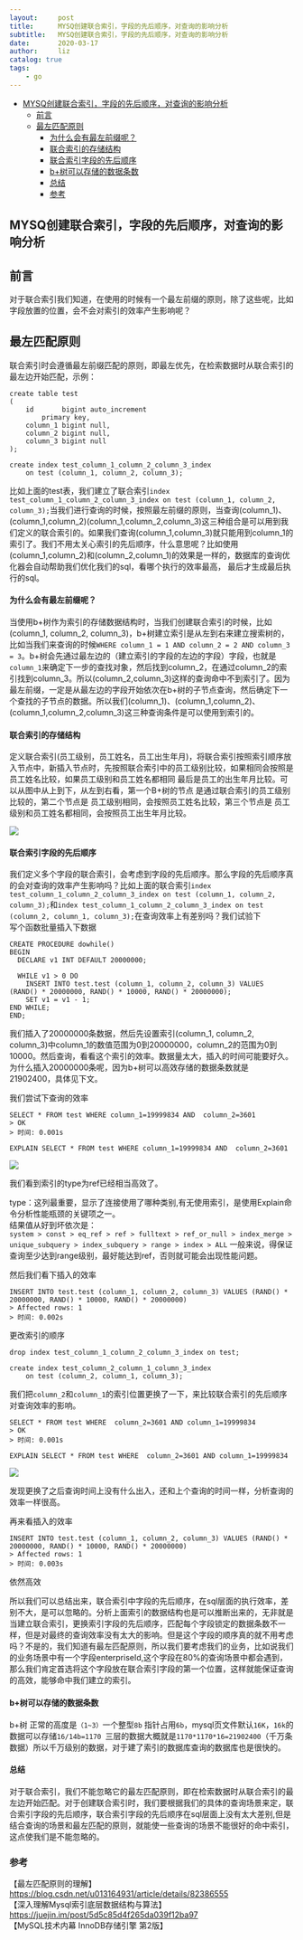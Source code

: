 ```yaml
---
layout:     post
title:      MYSQ创建联合索引，字段的先后顺序，对查询的影响分析
subtitle:   MYSQ创建联合索引，字段的先后顺序，对查询的影响分析
date:       2020-03-17
author:     liz
catalog: true
tags:
    - go
---
```


<!-- START doctoc generated TOC please keep comment here to allow auto update -->
<!-- DON'T EDIT THIS SECTION, INSTEAD RE-RUN doctoc TO UPDATE -->



- [MYSQ创建联合索引，字段的先后顺序，对查询的影响分析](#mysq%E5%88%9B%E5%BB%BA%E8%81%94%E5%90%88%E7%B4%A2%E5%BC%95%E5%AD%97%E6%AE%B5%E7%9A%84%E5%85%88%E5%90%8E%E9%A1%BA%E5%BA%8F%E5%AF%B9%E6%9F%A5%E8%AF%A2%E7%9A%84%E5%BD%B1%E5%93%8D%E5%88%86%E6%9E%90)
  - [前言](#%E5%89%8D%E8%A8%80)
  - [最左匹配原则](#%E6%9C%80%E5%B7%A6%E5%8C%B9%E9%85%8D%E5%8E%9F%E5%88%99)
      - [为什么会有最左前缀呢？](#%E4%B8%BA%E4%BB%80%E4%B9%88%E4%BC%9A%E6%9C%89%E6%9C%80%E5%B7%A6%E5%89%8D%E7%BC%80%E5%91%A2)
      - [联合索引的存储结构](#%E8%81%94%E5%90%88%E7%B4%A2%E5%BC%95%E7%9A%84%E5%AD%98%E5%82%A8%E7%BB%93%E6%9E%84)
      - [联合索引字段的先后顺序](#%E8%81%94%E5%90%88%E7%B4%A2%E5%BC%95%E5%AD%97%E6%AE%B5%E7%9A%84%E5%85%88%E5%90%8E%E9%A1%BA%E5%BA%8F)
      - [b+树可以存储的数据条数](#b%E6%A0%91%E5%8F%AF%E4%BB%A5%E5%AD%98%E5%82%A8%E7%9A%84%E6%95%B0%E6%8D%AE%E6%9D%A1%E6%95%B0)
      - [总结](#%E6%80%BB%E7%BB%93)
    - [参考](#%E5%8F%82%E8%80%83)

## MYSQ创建联合索引，字段的先后顺序，对查询的影响分析

## 前言

对于联合索引我们知道，在使用的时候有一个最左前缀的原则，除了这些呢，比如字段放置的位置，会不会对索引的效率产生影响呢？

## 最左匹配原则

联合索引时会遵循最左前缀匹配的原则，即最左优先，在检索数据时从联合索引的最左边开始匹配，示例：
````
create table test
(
    id       bigint auto_increment
        primary key,
    column_1 bigint null,
    column_2 bigint null,
    column_3 bigint null
);

create index test_column_1_column_2_column_3_index
    on test (column_1, column_2, column_3);
````
比如上面的test表，我们建立了联合索引``index test_column_1_column_2_column_3_index on test (column_1, column_2, column_3);``当我们进行查询的时候，按照最左前缀的原则，当查询(column_1)、(column_1,column_2)(column_1,column_2,column_3)这三种组合是可以用到我们定义的联合索引的。如果我们查询(column_1,column_3)就只能用到column_1的索引了。我们不用太关心索引的先后顺序，什么意思呢？比如使用(column_1,column_2)和(column_2,column_1)的效果是一样的，数据库的查询优化器会自动帮助我们优化我们的sql，看哪个执行的效率最高，
最后才生成最后执行的sql。

#### 为什么会有最左前缀呢？  

当使用b+树作为索引的存储数据结构时，当我们创建联合索引的时候，比如(column_1, column_2, column_3)，b+树建立索引是从左到右来建立搜索树的，比如当我们来查询的时候``WHERE column_1 = 1 AND column_2 = 2 AND column_3 = 3``。b+树会先通过最左边的（建立索引的字段的左边的字段）字段，也就是``column_1``来确定下一步的查找对象，然后找到column_2，在通过column_2的索引找到column_3。所以(column_2,column_3)这样的查询命中不到索引了。因为最左前缀，一定是从最左边的字段开始依次在b+树的子节点查询，然后确定下一个查找的子节点的数据。所以我们(column_1)、(column_1,column_2)、(column_1,column_2,column_3)这三种查询条件是可以使用到索引的。

#### 联合索引的存储结构

定义联合索引(员工级别，员工姓名，员工出生年月)，将联合索引按照索引顺序放入节点中，新插入节点时，先按照联合索引中的员工级别比较，如果相同会按照是员工姓名比较，如果员工级别和员工姓名都相同 最后是员工的出生年月比较。可以从图中从上到下，从左到右看，第一个B+树的节点 是通过联合索引的员工级别比较的，第二个节点是 员工级别相同，会按照员工姓名比较，第三个节点是  员工级别和员工姓名都相同，会按照员工出生年月比较。

![](https://img2020.cnblogs.com/blog/1237626/202003/1237626-20200317094248753-961839767.png)


#### 联合索引字段的先后顺序

我们定义多个字段的联合索引，会考虑到字段的先后顺序。那么字段的先后顺序真的会对查询的效率产生影响吗？比如上面的联合索引``index test_column_1_column_2_column_3_index on test (column_1, column_2, column_3);``和``index test_column_1_column_2_column_3_index on test (column_2, column_1, column_3);``在查询效率上有差别吗？我们试验下  
写个函数批量插入下数据  
````
CREATE PROCEDURE dowhile()
BEGIN
  DECLARE v1 INT DEFAULT 20000000;

  WHILE v1 > 0 DO
    INSERT INTO test.test (column_1, column_2, column_3) VALUES (RAND() * 20000000, RAND() * 10000, RAND() * 20000000);
    SET v1 = v1 - 1;
END WHILE;
END;
````
我们插入了20000000条数据，然后先设置索引(column_1, column_2, column_3)中column_1的数值范围为0到20000000，column_2的范围为0到10000。然后查询，看看这个索引的效率。数据量太大，插入的时间可能要好久。为什么插入20000000条呢，因为b+树可以高效存储的数据条数就是21902400，具体见下文。

我们尝试下查询的效率  
````
SELECT * FROM test WHERE column_1=19999834 AND  column_2=3601
> OK
> 时间: 0.001s

EXPLAIN SELECT * FROM test WHERE column_1=19999834 AND  column_2=3601
````
![](https://img2020.cnblogs.com/blog/1237626/202003/1237626-20200317094208448-1001042382.png)

我们看到索引的type为ref已经相当高效了。  

type：这列最重要，显示了连接使用了哪种类别,有无使用索引，是使用Explain命令分析性能瓶颈的关键项之一。  
结果值从好到坏依次是：  
``
system > const > eq_ref > ref > fulltext > ref_or_null > index_merge > unique_subquery > index_subquery > range > index > ALL
``
一般来说，得保证查询至少达到range级别，最好能达到ref，否则就可能会出现性能问题。  

然后我们看下插入的效率
````
INSERT INTO test.test (column_1, column_2, column_3) VALUES (RAND() * 20000000, RAND() * 10000, RAND() * 20000000)
> Affected rows: 1
> 时间: 0.002s 
````

更改索引的顺序  
````
drop index test_column_1_column_2_column_3_index on test;

create index test_column_2_column_1_column_3_index
	on test (column_2, column_1, column_3); 
````
我们把``column_2``和``column_1``的索引位置更换了一下，来比较联合索引的先后顺序对查询效率的影响。  

````
SELECT * FROM test WHERE  column_2=3601 AND column_1=19999834
> OK
> 时间: 0.001s

EXPLAIN SELECT * FROM test WHERE  column_2=3601 AND column_1=19999834 
````

![](https://img2020.cnblogs.com/blog/1237626/202003/1237626-20200317094229299-610635663.png)


发现更换了之后查询时间上没有什么出入，还和上个查询的时间一样，分析查询的效率一样很高。  

再来看插入的效率  
````
INSERT INTO test.test (column_1, column_2, column_3) VALUES (RAND() * 20000000, RAND() * 10000, RAND() * 20000000)
> Affected rows: 1
> 时间: 0.003s
````
依然高效  

所以我们可以总结出来，联合索引中字段的先后顺序，在sql层面的执行效率，差别不大，是可以忽略的。分析上面索引的数据结构也是可以推断出来的，无非就是当建立联合索引，更换索引字段的先后顺序，匹配每个字段锁定的数据条数不一样，但是对最终的查询效率没有太大的影响。但是这个字段的顺序真的就不用考虑吗？不是的，我们知道有最左匹配原则，所以我们要考虑我们的业务，比如说我们的业务场景中有一个字段enterpriseId,这个字段在80%的查询场景中都会遇到，那么我们肯定首选将这个字段放在联合索引字段的第一个位置，这样就能保证查询的高效，能够命中我们建立的索引。

#### b+树可以存储的数据条数

b+树 正常的高度是``（1~3）``一个整型``8b`` 指针占用``6b``，mysql页文件默认``16K``，``16k``的数据可以存储``16/14b=1170 ``三层的数据大概就是``1170*1170*16=21902400``（千万条数据）所以千万级别的数据，对于建了索引的数据库查询的数据库也是很快的。  

#### 总结

对于联合索引，我们不能忽略它的最左匹配原则，即在检索数据时从联合索引的最左边开始匹配。对于创建联合索引时，我们要根据我们的具体的查询场景来定，联合索引字段的先后顺序，联合索引字段的先后顺序在sql层面上没有太大差别,但是结合查询的场景和最左匹配的原则，就能使一些查询的场景不能很好的命中索引，这点使我们是不能忽略的。

### 参考
【最左匹配原则的理解】https://blog.csdn.net/u013164931/article/details/82386555  
【深入理解Mysql索引底层数据结构与算法】https://juejin.im/post/5d5c85d4f265da039f12ba97   
【MySQL技术内幕  InnoDB存储引擎  第2版】
